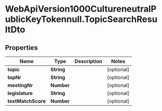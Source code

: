 # WebApiVersion1000CultureneutralPublicKeyTokennull.TopicSearchResultDto

## Properties

Name | Type | Description | Notes
------------ | ------------- | ------------- | -------------
**topic** | **String** |  | [optional] 
**topNr** | **String** |  | [optional] 
**meetingNr** | **Number** |  | [optional] 
**legislature** | **String** |  | [optional] 
**textMatchScore** | **Number** |  | [optional] 


